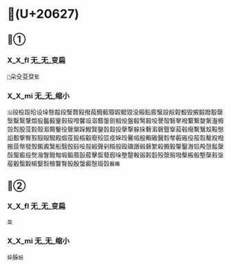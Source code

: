 # 𠘧(U+20627)

## 𠘧①

### X_X_fl 无_无_变扁
`𠘧`朵殳芟癹`䯴`

### X_X_mi 无_无_缩小
`沿`祋杸䟝㫟设垛㗨毃段瑿㲈豛撥葮醱䉨䉬毇䚨毀没瘢鉛廄䗟設㲂榖殾毁摋腶蹳鷇罄㙠糳繄鞶燬䝘䰔藙䥣㨌砓㗶馨竐濲蘙鎜㔇椴炈盤殽鹥穀坄謦殻䃜㲇襏蘻繋媻縏瀊櫠㲁㷤股莈豰殼瀫臋轚役㿦槃跺鱍贀鏧瑴縠投撀撃躲挆礊瀔磬䝂㩓蔱毂癈繫鷖㱽䩔慇䛇毄搫臀㲅殹毆驋殿煅䓈鈠榝觳廢㱾㔯疫㛊㱼毊缎殷毈磤醫㜌㲆㲊䃑伇䈲䐨罊羖橃搬蔎幋發彀鎩澱黳船翳㲃㲀吺㱿緞聲剁䊛般殴䃲譭碫磐䌓殺㩔毅䡰鑿溵铅殸愨䰉䅽嗀螌㿄殶㷫潑瞖鏺匓塅鍛䕠瞉蒑擊褩蕟廏哚壂毉軗锻㲉䍍殁漀㱭墢檕㮽骰墼㯏㺉垼蒰轂蟿糓樧嫛㝅檓韾㬾䬦酘螜癜慤瑖㲄`鿀蠮`

## 𠘧②

### X_X_fl 无_无_变扁
`䒳`

### X_X_mi 无_无_缩小
`䤪`䑮`趓`